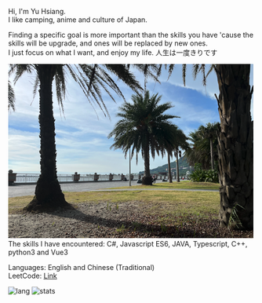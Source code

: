 Hi, I'm Yu Hsiang.  
I like camping, anime and culture of Japan.  

Finding a specific goal is more important than the skills you have 'cause the skills will be upgrade, and ones will be replaced by new ones.  
I just focus on what I want, and enjoy my life. 人生は一度きりです

<img width="500" src="https://github.com/yuhsiang237/yuhsiang237/blob/master/cut_of_life/1.png?raw=true"/>
The skills I have encountered:  
C#, Javascript ES6, JAVA, Typescript, C++, python3 and Vue3

Languages: English and Chinese (Traditional)  
LeetCode: [Link](https://leetcode.com/yuhsiang237/)  

![lang](https://github-readme-stats.vercel.app/api/top-langs/?username=yuhsiang237&hide=html,blade,css&layout=compact)
![stats](https://github-readme-stats.vercel.app/api?username=yuhsiang237&show_icons=true&hide=contribs)
